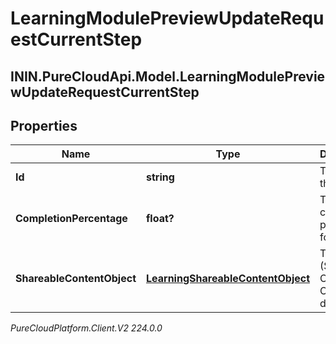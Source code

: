 # LearningModulePreviewUpdateRequestCurrentStep

## ININ.PureCloudApi.Model.LearningModulePreviewUpdateRequestCurrentStep

## Properties

|Name | Type | Description | Notes|
|------------ | ------------- | ------------- | -------------|
| **Id** | **string** | The id of this step | [optional] |
| **CompletionPercentage** | **float?** | The completion percentage for this step | [optional] |
| **ShareableContentObject** | [**LearningShareableContentObject**](LearningShareableContentObject) | The SCO (Shareable Content Object) data | [optional] |



_PureCloudPlatform.Client.V2 224.0.0_
